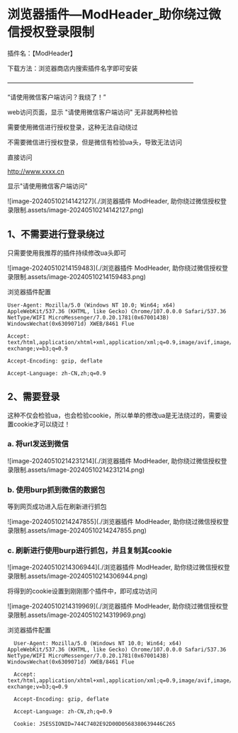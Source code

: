 # 浏览器插件—ModHeader_助你绕过微信授权登录限制

插件名：【ModHeader】

下载方法：浏览器商店内搜索插件名字即可安装

——————————————————————————————

“请使用微信客户端访问？我绕了！”



web访问页面，显示 "请使用微信客户端访问" 无非就两种检验

需要使用微信进行授权登录，这种无法自动绕过

不需要微信进行授权登录，但是微信有检验ua头，导致无法访问

直接访问

http://www.xxxx.cn

显示"请使用微信客户端访问"

![image-20240510214142127](./浏览器插件 ModHeader, 助你绕过微信授权登录限制.assets/image-20240510214142127.png)

## 1、不需要进行登录绕过

只需要使用我推荐的插件持续修改ua头即可

![image-20240510214159483](./浏览器插件 ModHeader, 助你绕过微信授权登录限制.assets/image-20240510214159483.png)

浏览器插件配置

```
User-Agent: Mozilla/5.0 (Windows NT 10.0; Win64; x64) AppleWebKit/537.36 (KHTML, like Gecko) Chrome/107.0.0.0 Safari/537.36 NetType/WIFI MicroMessenger/7.0.20.1781(0x6700143B) WindowsWechat(0x6309071d) XWEB/8461 Flue

Accept: text/html,application/xhtml+xml,application/xml;q=0.9,image/avif,image/webp,image/apng,*/*;q=0.8,application/signed-exchange;v=b3;q=0.9

Accept-Encoding: gzip, deflate

Accept-Language: zh-CN,zh;q=0.9
```

## 2、需要登录

这种不仅会检验ua，也会检验cookie，所以单单的修改ua是无法绕过的，需要设置cookie才可以绕过！



### a. 将url发送到微信

![image-20240510214231214](./浏览器插件 ModHeader, 助你绕过微信授权登录限制.assets/image-20240510214231214.png)

### b. 使用burp抓到微信的数据包

等到网页成功进入后在刷新进行抓包

![image-20240510214247855](./浏览器插件 ModHeader, 助你绕过微信授权登录限制.assets/image-20240510214247855.png)

### c. 刷新进行使用burp进行抓包，并且复制其cookie

![image-20240510214306944](./浏览器插件 ModHeader, 助你绕过微信授权登录限制.assets/image-20240510214306944.png)

将得到的cookie设置到刚刚那个插件中，即可成功访问

![image-20240510214319969](./浏览器插件 ModHeader, 助你绕过微信授权登录限制.assets/image-20240510214319969.png)

浏览器插件配置

```
  User-Agent: Mozilla/5.0 (Windows NT 10.0; Win64; x64) AppleWebKit/537.36 (KHTML, like Gecko) Chrome/107.0.0.0 Safari/537.36 NetType/WIFI MicroMessenger/7.0.20.1781(0x6700143B) WindowsWechat(0x6309071d) XWEB/8461 Flue
  
  Accept: text/html,application/xhtml+xml,application/xml;q=0.9,image/avif,image/webp,image/apng,*/*;q=0.8,application/signed-exchange;v=b3;q=0.9
  
  Accept-Encoding: gzip, deflate
  
  Accept-Language: zh-CN,zh;q=0.9
  
  Cookie: JSESSIONID=744C7402E92D00D0568380639446C265
```

